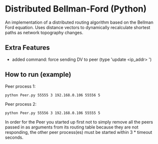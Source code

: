 Distributed Bellman-Ford (Python)
=================================
An implementation of a distributed routing algorithm based on the Bellman Ford 
equation. Uses distance vectors to dynamically recalculate shortest paths as 
network topography changes.

Extra Features
--------------
 - added command: force sending DV to peer (type 'update <ip_addr> <port>')
	

How to run (example)
----------

Peer process 1:
```
python Peer.py 55555 3 192.168.0.106 55556 5
```

Peer process 2:
```
python Peer.py 55556 3 192.168.0.106 55555 5
```

In order for the Peer you started up first not to simply remove all the peers passed in
as arguments from its routing table because they are not responding, the other peer
process(es) must be started within 3 * timeout seconds.